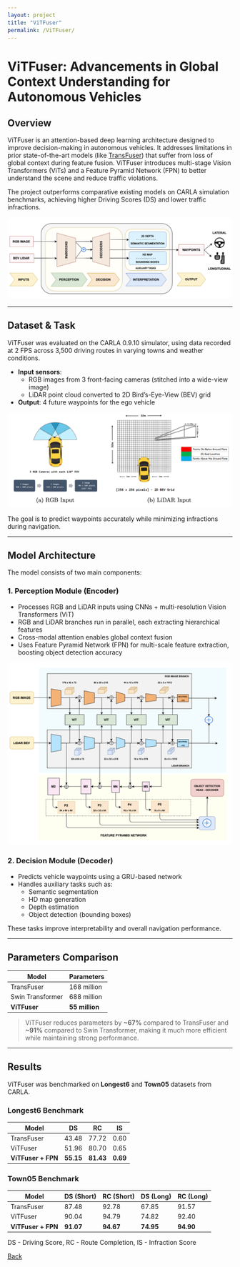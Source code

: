 ```yaml
---
layout: project
title: "ViTFuser"
permalink: /ViTFuser/
---
```


# ViTFuser: Advancements in Global Context Understanding for Autonomous Vehicles

## Overview

ViTFuser is an attention-based deep learning architecture designed to improve decision-making in autonomous vehicles. It addresses limitations in prior state-of-the-art models (like [TransFuser](https://arxiv.org/pdf/2205.15997)) that suffer from loss of global context during feature fusion. ViTFuser introduces multi-stage Vision Transformers (ViTs) and a Feature Pyramid Network (FPN) to better understand the scene and reduce traffic violations.

The project outperforms comparative existing models on CARLA simulation benchmarks, achieving higher Driving Scores (DS) and lower traffic infractions.

<a href="/ViTFuser/">
    <img src="/assets/img/high_level.png" alt="High Level Overview" style="width: 15   0px; border-radius: 10px;">
</a>

---

## Dataset & Task

ViTFuser was evaluated on the CARLA 0.9.10 simulator, using data recorded at 2 FPS across 3,500 driving routes in varying towns and weather conditions.

- **Input sensors**:
  - RGB images from 3 front-facing cameras (stitched into a wide-view image)
  - LiDAR point cloud converted to 2D Bird’s-Eye-View (BEV) grid
- **Output**: 4 future waypoints for the ego vehicle

<a href="/ViTFuser/">
    <img src="/assets/img/input_modality.png" alt="Input Modality" style="width: 15   0px; border-radius: 10px;">
</a>

The goal is to predict waypoints accurately while minimizing infractions during navigation.

---

## Model Architecture

The model consists of two main components:

### 1. **Perception Module (Encoder)**
- Processes RGB and LiDAR inputs using CNNs + multi-resolution Vision Transformers (ViT)
- RGB and LiDAR branches run in parallel, each extracting hierarchical features
- Cross-modal attention enables global context fusion
- Uses Feature Pyramid Network (FPN) for multi-scale feature extraction, boosting object detection accuracy

<a href="/ViTFuser/">
    <img src="/assets/img/encoder.png" alt="Encoder" style="width: 15   0px; border-radius: 10px;">
</a>

### 2. **Decision Module (Decoder)**
- Predicts vehicle waypoints using a GRU-based network
- Handles auxiliary tasks such as:
  - Semantic segmentation
  - HD map generation
  - Depth estimation
  - Object detection (bounding boxes)
  
These tasks improve interpretability and overall navigation performance.

---

## Parameters Comparison

| Model            | Parameters       |
|------------------|------------------|
| TransFuser       | 168 million      |
| Swin Transformer | 688 million      |
| **ViTFuser**     | **55 million**   |

> ViTFuser reduces parameters by **~67%** compared to TransFuser and **~91%** compared to Swin Transformer, making it much more efficient while maintaining strong performance.

---

## Results

ViTFuser was benchmarked on **Longest6** and **Town05** datasets from CARLA.

### Longest6 Benchmark

| Model               | DS          | RC         | IS        |
|---------------------|-------------|------------|-----------|
| TransFuser          | 43.48       | 77.72      | 0.60      |
| ViTFuser            | 51.96       | 80.70      | 0.65      |
| **ViTFuser + FPN**  | **55.15**   | **81.43**  | **0.69**  |

### Town05 Benchmark

| Model               | DS (Short) | RC (Short) | DS (Long) | RC (Long) |
|---------------------|------------|------------|-----------|-----------|
| TransFuser          | 87.48      | 92.78      | 67.85     | 91.57     |
| ViTFuser            | 90.04      | 94.79      | 74.82     | 92.40     |
| **ViTFuser + FPN**  | **91.07**  | **94.67**  | **74.95** | **94.90** |

DS - Driving Score, RC - Route Completion, IS - Infraction Score


[Back](/)
